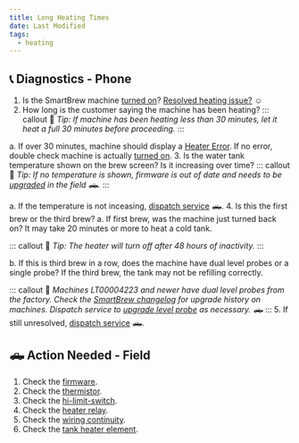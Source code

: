 ```yaml
---
title: Long Heating Times
date: Last Modified 
tags:
  - heating
---
```

## 📞 Diagnostics - Phone

1. Is the SmartBrew machine [turned on](/smartbrew/turn-on-machine/)? [Resolved heating issue?](/resolution/102/) ☺️
2. How long is the customer saying the machine has been heating?
::: callout 
📝 *Tip: If machine has been heating less than 30 minutes, let it heat a full 30 minutes before proceeding.*
::: 

  a. If over 30 minutes, machine should display a [Heater Error](/smartbrew/heater-error/). If no error, double check machine is actually [turned on](/smartbrew/turn-on-machine/).
3. Is the water tank temperature shown on the brew screen? Is it increasing over time?
::: callout 
📝 *Tip: If no temperature is shown, firmware is out of date and needs to be [upgraded](/smartbrew/outdated-firmware/) in the field 🛻.*
::: 

  a. If the temperature is not inceasing, [dispatch service](/dispatch/301/) 🛻.
4. Is this the first brew or the third brew? 
  a. If first brew, was the machine just turned back on?  It may take 20 minutes or more to heat a cold tank. 
  
  ::: callout 
  📝 *Tip: The heater will turn off after 48 hours of inactivity.*
  ::: 

  b. If this is third brew in a row, does the machine have dual level probes or a single probe? If the third brew, the tank may not be refilling correctly.
  
  ::: callout 
  📝 *Machines LT00004223 and newer have dual level probes from the factory. Check the [SmartBrew changelog](/smartbrew/changelog/) for upgrade history on machines. Dispatch service to [upgrade level probe](/smartbrew/add-second-probe/) as necessary. 🛻*
  ::: 
5. If still unresolved, [dispatch service](/dispatch/301/) 🛻.


## <a name="action-needed"></a> 🛻 Action Needed - Field

1. Check the [firmware](/smartbrew/outdated-firmware/).
2. Check the [thermistor](/smartbrew/check-thermistor/).
3. Check the [hi-limit-switch](/smartbrew/check-hi-limit/).
4. Check the [heater relay](/smartbrew/check-heater-relay/).
5. Check the [wiring continuity](/smartbrew/check-continuity-heater-wiring/).
6. Check the [tank heater element](/smartbrew/check-element/).

